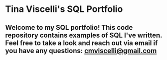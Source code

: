 # Tina Viscelli's SQL Portfolio

## Welcome to my SQL portfolio! This code repository contains examples of SQL I've written. Feel free to take a look and reach out via email if you have any questions: cmviscelli@gmail.com
